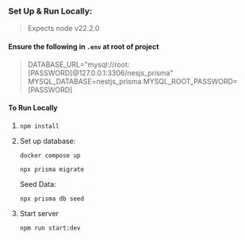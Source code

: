 ### Set Up & Run Locally: 

> Expects node v22.2.0

#### Ensure the following in ```.env``` at root of project

> DATABASE_URL="mysql://root:[PASSWORD]@127.0.0.1:3306/nesjs_prisma"
MYSQL_DATABASE=nestjs_prisma
MYSQL_ROOT_PASSWORD=[PASSWORD]

#### To Run Locally
1) ```npm install``` 
2) Set up database: 

    ```docker compose up```

    ```npx prisma migrate``` 

    Seed Data: 

    ```npx prisma db seed```
    
3) Start server

    ```npm run start:dev``` 
